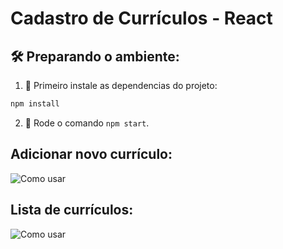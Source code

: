 # Cadastro de Currículos - React

## 🛠️ Preparando o ambiente:

1. 🔮 Primeiro instale as dependencias do projeto:

```bash
npm install
```

2. 🚧 Rode o comando `npm start`.

## Adicionar novo currículo:

![Como usar](https://media2.giphy.com/media/i9osLqrSpzCy7AgOKD/giphy.gif?cid=790b7611b7ac6e54ff52830588eb3a702b1c00951edee71a&rid=giphy.gif&ct=g)

## Lista de currículos:

![Como usar](https://media2.giphy.com/media/r0Nbdz0D53wFc5Ro4o/giphy.gif?cid=790b76113e7a84e0ac926c070b4bdfa1dc18a6e253cbe979&rid=giphy.gif&ct=g)

